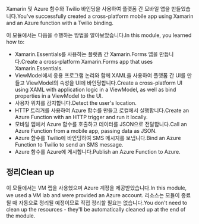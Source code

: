 <span data-ttu-id="c6181-101">Xamarin 및 Azure 함수와 Twilio 바인딩을 사용하여 플랫폼 간 모바일 앱을 만들었습니다.</span><span class="sxs-lookup"><span data-stu-id="c6181-101">You've successfully created a cross-platform mobile app using Xamarin and an Azure function with a Twilio binding.</span></span>

<span data-ttu-id="c6181-102">이 모듈에서는 다음을 수행하는 방법을 알아보았습니다.</span><span class="sxs-lookup"><span data-stu-id="c6181-102">In this module, you learned how to:</span></span>

- <span data-ttu-id="c6181-103">Xamarin.Essentials를 사용하는 플랫폼 간 Xamarin.Forms 앱을 만듭니다.</span><span class="sxs-lookup"><span data-stu-id="c6181-103">Create a cross-platform Xamarin.Forms app that uses Xamarin.Essentials.</span></span>
- <span data-ttu-id="c6181-104">ViewModel에서 응용 프로그램 논리와 함께 XAML을 사용하여 플랫폼 간 UI를 만들고 ViewModel의 속성을 UI에 바인딩합니다.</span><span class="sxs-lookup"><span data-stu-id="c6181-104">Create a cross-platform UI using XAML with application logic in a ViewModel, as well as bind properties in a ViewModel to the UI.</span></span>
- <span data-ttu-id="c6181-105">사용자 위치를 감지합니다.</span><span class="sxs-lookup"><span data-stu-id="c6181-105">Detect the user's location.</span></span>
- <span data-ttu-id="c6181-106">HTTP 트리거를 사용하여 Azure 함수를 만들고 로컬에서 실행합니다.</span><span class="sxs-lookup"><span data-stu-id="c6181-106">Create an Azure Function with an HTTP trigger and run it locally.</span></span>
- <span data-ttu-id="c6181-107">모바일 앱에서 Azure 함수를 호출하고 데이터를 JSON으로 전달합니다.</span><span class="sxs-lookup"><span data-stu-id="c6181-107">Call an Azure Function from a mobile app, passing data as JSON.</span></span>
- <span data-ttu-id="c6181-108">Azure 함수를 Twilio에 바인딩하여 SMS 메시지를 보냅니다.</span><span class="sxs-lookup"><span data-stu-id="c6181-108">Bind an Azure Function to Twilio to send an SMS message.</span></span>
- <span data-ttu-id="c6181-109">Azure 함수를 Azure에 게시합니다.</span><span class="sxs-lookup"><span data-stu-id="c6181-109">Publish an Azure Function to Azure.</span></span>

## <a name="clean-up"></a><span data-ttu-id="c6181-110">정리</span><span class="sxs-lookup"><span data-stu-id="c6181-110">Clean up</span></span>

<span data-ttu-id="c6181-111">이 모듈에서는 VM 랩을 사용했으며 Azure 계정을 제공받았습니다.</span><span class="sxs-lookup"><span data-stu-id="c6181-111">In this module, we used a VM lab and were provided an Azure account.</span></span> <span data-ttu-id="c6181-112">리소스는 모듈이 종료될 때 자동으로 정리될 예정이므로 직접 정리할 필요는 없습니다.</span><span class="sxs-lookup"><span data-stu-id="c6181-112">You don't need to clean up the resources - they'll be automatically cleaned up at the end of the module.</span></span>
